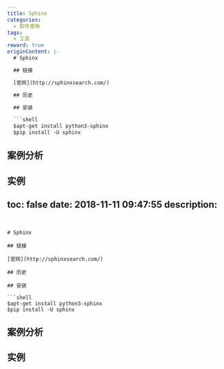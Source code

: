 ```yaml
---
title: Sphinx
categories:
  - 软件使用
tags:
  - 工具
reward: true
originContent: |-
  # Sphinx

  ## 链接

  [官网](http://sphinxsearch.com/)

  ## 历史

  ## 安装

  ```shell
  $apt-get install python3-sphinx
  $pip install -U sphinx
  ```

  ## 案例分析

  ## 实例
toc: false
date: 2018-11-11 09:47:55
description:
---
```


# Sphinx

## 链接

[官网](http://sphinxsearch.com/)

## 历史

## 安装

```shell
$apt-get install python3-sphinx
$pip install -U sphinx
```

## 案例分析

## 实例